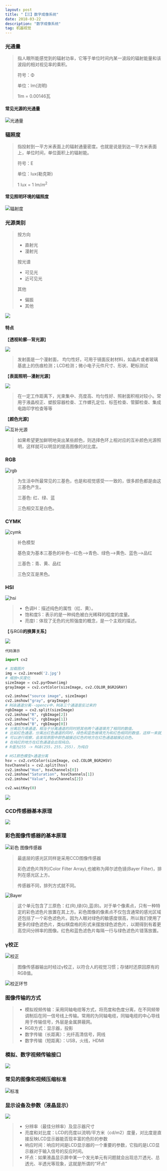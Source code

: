 ```yaml
---
layout: post
title: "【三】数字成像系统"
date: 2018-03-22
description: "数字成像系统"
tag: 机器视觉
---
```


### 光通量

>指人眼所能感觉到的辐射功率，它等于单位时间内某一波段的辐射能量和该波段的相对视见率的乘积。
>
>符号：Φ
>
>单位：lm(流明)
>
>1lm = 0.00146瓦

#### 常见光源的光通量

![光通量](http://eveseven.oss-cn-shanghai.aliyuncs.com/19-1-11/66671052.jpg)

### 辐照度

>指投射到一平方米表面上的辐射通量密度。也就是说是到达一平方米表面上，单位时间，单位面积上的辐射能。
>
>符号：E
>
>单位：lux(勒克斯)
>
>1 lux = 1 lm/$m^2$

#### 常见照明环境的辐照度

![辐射度](http://eveseven.oss-cn-shanghai.aliyuncs.com/19-1-11/6673147.jpg)

### 光源类别

>按方向
>
>- 直射光
>- 漫射光
>
>按光谱
>
>- 可见光
>- 近可见光
>
>其他
>
>- 偏振
>- 其他

![](https://eveseven.oss-cn-shanghai.aliyuncs.com/20190309202114.png)

#### 特点

【**透视轮廓--背光源**】

![](https://eveseven.oss-cn-shanghai.aliyuncs.com/20190309202131.png)

>发射面是一个漫射面， 均匀性好。可用于镜面反射材料，如晶片或者玻璃基底上的伤痕检测；LCD检测；微小电子元件尺寸、形状、靶标测试

【**表面照明--漫射光源**】

![](https://eveseven.oss-cn-shanghai.aliyuncs.com/20190309202143.png)

>在一定工作距离下，光束集中、亮度高、均匀性好、照射面积相对较小。常用于液晶校正、塑胶容器检查、工作螺孔定位、标签检查、管脚检查、集成电路印字检查等等

【**颜色光源**】

![互补光源](http://eveseven.oss-cn-shanghai.aliyuncs.com/19-1-11/88508873.jpg)

>如果希望更加鲜明地突出某些颜色，则选择色环上相对应的互补颜色光源照明，这样就可以明显的提高图像的对比度。

### RGB

![rgb](http://eveseven.oss-cn-shanghai.aliyuncs.com/19-1-11/81330727.jpg)

>为生活中所最常见的三基色，也是和视觉感受一一致的，很多颜色都是由这三基色产生。
>
>三基色: 红、绿、蓝
>
>三色相交互是白色。

### CYMK

![cymk](http://eveseven.oss-cn-shanghai.aliyuncs.com/19-1-11/84796285.jpg)

> 补色模型
>
> 基色变为基本三基色的补色--红色-->青色、绿色-->黄色、蓝色-->品红
>
> 三基色：青、黄、品红
>
> 三色交互是黑色。

### HSI

![hsi](http://eveseven.oss-cn-shanghai.aliyuncs.com/19-1-11/29068085.jpg)

>- 色调H：描述纯色的属性（红、黄）。
>- 饱和度S：表示的是一种纯色被白光稀释的程度的度量。
>- 亮度I：体现了无色的光照强度的概念，是一个主观的描述。

【与RGB**的换算关系**】

![](https://eveseven.oss-cn-shanghai.aliyuncs.com/20190309202246.png)

`代码演示`

```python
import cv2

# 加载图片
img = cv2.imread('2.jpg')
# 缩放+灰度化
sizeImage = cv2.pyrDown(img)
grayImage = cv2.cvtColor(sizeImage, cv2.COLOR_BGR2GRAY)

cv2.imshow("source image", sizeImage)
cv2.imshow("gray", grayImage)
# RGB通道分离--opencv中，RGB三个通道是反过来的
rgbImage = cv2.split(sizeImage)
cv2.imshow("R", rgbImage[2])
cv2.imshow("G", rgbImage[1])
cv2.imshow("B", rgbImage[0])
# 分离后为单通道，相当于分离通道的同时把其他两个通道填充了相同的数值。
# 比如红色通道，分离出红色通道的同时，绿色和蓝色被填充为和红色相同的数值，这样一来就只有黑白灰了。
# 可以进行观察，会发现原图中颜色越接近红色的地方在红色通道越接近白色。
# 在纯红的地方在红色通道会出现纯白。
# R值为255 -> RGB(255，255，255)，为纯白

# HSI颜色模型+通道分离
hsv = cv2.cvtColor(sizeImage, cv2.COLOR_BGR2HSV)
hsvChannels = cv2.split(hsv)
cv2.imshow("Hue", hsvChannels[0])
cv2.imshow("Saturation", hsvChannels[1])
cv2.imshow("Value", hsvChannels[2])

cv2.waitKey(0)
```

![](https://eveseven.oss-cn-shanghai.aliyuncs.com/20190309210844.png)

### CCD传感器基本原理

![](https://eveseven.oss-cn-shanghai.aliyuncs.com/20190309202350.png)

### 彩色图像传感器的基本原理

![彩色  图像传感器](http://eveseven.oss-cn-shanghai.aliyuncs.com/19-1-11/45875188.jpg)

>最底层的感光区同样是采用CCD图像传感器
>
>彩色滤色片阵列(Color Filter Array),也被称为拜尔滤色镜(Bayer Filter)，排列在感光区上方。
>
>传感器不同，排列方式就不同。

![Bayer](http://eveseven.oss-cn-shanghai.aliyuncs.com/19-1-11/152560.jpg)

>这个单元包含了三原色：红(R),绿(G),蓝(B)。对于单个像素点，只有一种特定的彩色滤色片放置在其上方。彩色图像的像素点不仅包含通常的感光区域还包括了一个彩色滤色片。因为人眼对绿色的敏感度很高，所以我们使用了更多的绿色滤色片，类似棋盘格的形式来摆放绿色滤色片，以期得到有着更高空间分辨率的图像。红色和蓝色滤色片每隔一行与绿色滤色片错落放置。

### γ校正

![校正](http://eveseven.oss-cn-shanghai.aliyuncs.com/19-1-11/21721761.jpg)

>图像传感器输出时经过γ校正，以符合人的视觉习惯；存储时还原回原有的RGB值。

![校正环节](http://eveseven.oss-cn-shanghai.aliyuncs.com/19-1-11/22073630.jpg)

### 图像传输的方式

>- 模拟视频传输：采用同轴电缆等方式，将亮度和色度分离，在不同频带调制后在同一信号线上传输。常用的为同轴电缆，同轴电缆的中心导线用于传输信号，外层是金属屏蔽网。
>- RGB方式：显示器，投影
>- 数字传输（长距离）：光纤高清信号，网线
>- 数字传输（短距离）：USB，火线，HDMI

### 模拟、数字视频传输接口

![](https://eveseven.oss-cn-shanghai.aliyuncs.com/20190309202521.png)

### 常见的图像和视频压缩标准

![标准](http://eveseven.oss-cn-shanghai.aliyuncs.com/19-1-11/87798349.jpg)

### 显示设备及参数（液晶显示）

![](https://eveseven.oss-cn-shanghai.aliyuncs.com/20190309202658.png)

> - 分辨率（最佳分辨率）及显示器尺寸
> - 亮度和对比度：LCD的亮度以流明/平方米（cd/m2）度量，对比度是直接反映LCD显示器能否现丰富的色阶的参数
> - 响应时间：响应时间是LCD显示器的一个重要的参数，它指的是LCD显示器对于输入信号的反应时间。
> - 坏点：如果液晶显示屏中某一个发光单元有问题就会出现总丌透光、总透光、半透光等现象，这就是所谓的“坏点”

